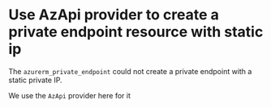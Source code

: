# Use AzApi provider to create a private endpoint resource with static ip

The `azurerm_private_endpoint` could not create a private endpoint with a static private IP.

We use the `AzApi` provider here for it